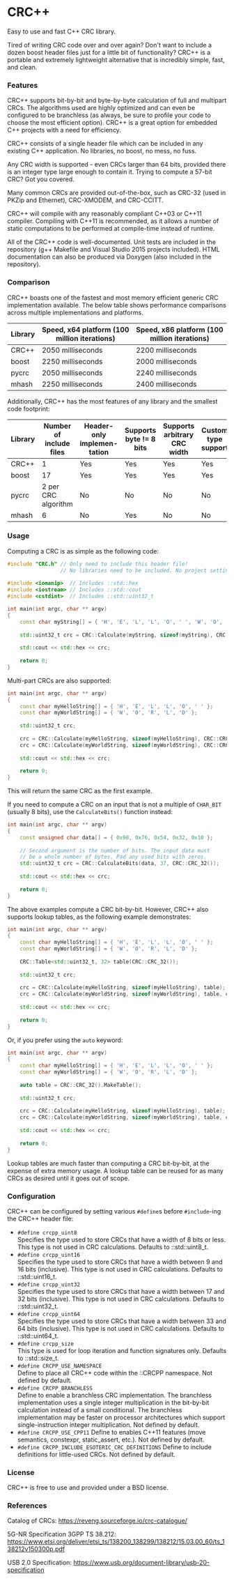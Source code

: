 # CRC++
Easy to use and fast C++ CRC library.

Tired of writing CRC code over and over again? Don't want to include a dozen boost header files just for a little bit of functionality? CRC++ is a portable and extremely lightweight alternative that is incredibly simple, fast, and clean.

### Features

CRC++ supports bit-by-bit and byte-by-byte calculation of full and multipart CRCs. The algorithms used are highly optimized and can even be configured to be branchless (as always, be sure to profile your code to choose the most efficient option). CRC++ is a great option for embedded C++ projects with a need for efficiency.

CRC++ consists of a single header file which can be included in any existing C++ application. No libraries, no boost, no mess, no fuss.

Any CRC width is supported - even CRCs larger than 64 bits, provided there is an integer type large enough to contain it. Trying to compute a 57-bit CRC? Got you covered.

Many common CRCs are provided out-of-the-box, such as CRC-32 (used in PKZip and Ethernet), CRC-XMODEM, and CRC-CCITT.

CRC++ will compile with any reasonably compliant C++03 or C++11 compiler. Compiling with C++11 is recommended, as it allows a number of static computations to be performed at compile-time instead of runtime.

All of the CRC++ code is well-documented. Unit tests are included in the repository (g++ Makefile and Visual Studio 2015 projects included). HTML documentation can also be produced via Doxygen (also included in the repository).

### Comparison

CRC++ boasts one of the fastest and most memory efficient generic CRC implementation available. The below table shows performance comparisons across multiple implementations and platforms.

| Library       | Speed, x64 platform (100 million iterations) | Speed, x86 platform (100 million iterations) |
| ------------- | -------------------------------------------- | -------------------------------------------- |
| CRC++         | 2050 milliseconds                            | 2200 milliseconds                            |
| boost         | 2250 milliseconds                            | 2000 milliseconds                            |
| pycrc         | 2050 milliseconds                            | 2240 milliseconds                            |
| mhash         | 2250 milliseconds                            | 2400 milliseconds                            |

Additionally, CRC++ has the most features of any library and the smallest code footprint:

| Library       | Number of include files | Header-only implemen-tation | Supports byte != 8 bits | Supports arbitrary CRC width | Custom type support | C++11 support | 40+ built-in CRC definitions | Branchless implemen-tation |
| ------------- | ----------------------- | --------------------------- | ----------------------- | ---------------------------- | ------------------- | ------------- | ---------------------------- | -------------------------- |
| CRC++         | 1                       | Yes                         | Yes                     | Yes                          | Yes                 | Yes           | Yes                          | Yes                        |
| boost         | 17                      | Yes                         | Yes                     | Yes                          | Yes                 | Yes           | No                           | No                         |
| pycrc         | 2 per CRC algorithm     | No                          | No                      | No                           | No                  | No            | No                           | No                         |
| mhash         | 6                       | No                          | Yes                     | No                           | No                  | No            | No                           | No                         |

### Usage

Computing a CRC is as simple as the following code:

```cpp
#include "CRC.h" // Only need to include this header file!
                 // No libraries need to be included. No project settings need to be messed with.
				 
#include <iomanip>  // Includes ::std::hex
#include <iostream> // Includes ::std::cout
#include <cstdint>  // Includes ::std::uint32_t

int main(int argc, char ** argv)
{
	const char myString[] = { 'H', 'E', 'L', 'L', 'O', ' ', 'W', 'O', 'R', 'L', 'D' };
	
	std::uint32_t crc = CRC::Calculate(myString, sizeof(myString), CRC::CRC_32());
	
	std::cout << std::hex << crc;
	
	return 0;
}
```

Multi-part CRCs are also supported:

```cpp
int main(int argc, char ** argv)
{
	const char myHelloString[] = { 'H', 'E', 'L', 'L', 'O', ' ' };
	const char myWorldString[] = { 'W', 'O', 'R', 'L', 'D' };
	
	std::uint32_t crc;
	
	crc = CRC::Calculate(myHelloString, sizeof(myHelloString), CRC::CRC_32());
	crc = CRC::Calculate(myWorldString, sizeof(myWorldString), CRC::CRC_32(), crc);
	
	std::cout << std::hex << crc;
	
	return 0;
}
```

This will return the same CRC as the first example.

If you need to compute a CRC on an input that is not a multiple of `CHAR_BIT` (usually 8 bits), use the `CalculateBits()` function instead:

```cpp
int main(int argc, char ** argv)
{
	const unsigned char data[] = { 0x98, 0x76, 0x54, 0x32, 0x10 };
	
	// Second argument is the number of bits. The input data must
	// be a whole number of bytes. Pad any used bits with zeros.
	std::uint32_t crc = CRC::CalculateBits(data, 37, CRC::CRC_32());
	
	std::cout << std::hex << crc;
	
	return 0;
}
```

The above examples compute a CRC bit-by-bit. However, CRC++ also supports lookup tables, as the following example demonstrates:

```cpp
int main(int argc, char ** argv)
{
	const char myHelloString[] = { 'H', 'E', 'L', 'L', 'O', ' ' };
	const char myWorldString[] = { 'W', 'O', 'R', 'L', 'D' };
	
	CRC::Table<std::uint32_t, 32> table(CRC::CRC_32());
	
	std::uint32_t crc;
	
	crc = CRC::Calculate(myHelloString, sizeof(myHelloString), table);
	crc = CRC::Calculate(myWorldString, sizeof(myWorldString), table, crc);
	
	std::cout << std::hex << crc;
	
	return 0;
}
```

Or, if you prefer using the `auto` keyword:

```cpp
int main(int argc, char ** argv)
{
	const char myHelloString[] = { 'H', 'E', 'L', 'L', 'O', ' ' };
	const char myWorldString[] = { 'W', 'O', 'R', 'L', 'D' };
	
	auto table = CRC::CRC_32().MakeTable();
	
	std::uint32_t crc;
	
	crc = CRC::Calculate(myHelloString, sizeof(myHelloString), table);
	crc = CRC::Calculate(myWorldString, sizeof(myWorldString), table, crc);
	
	std::cout << std::hex << crc;
	
	return 0;
}
```

Lookup tables are much faster than computing a CRC bit-by-bit, at the expense of extra memory usage. A lookup table can be reused for as many CRCs as desired until it goes out of scope.

### Configuration

CRC++ can be configured by setting various `#define`s before `#include`-ing the CRC++ header file:

* `#define crcpp_uint8`<br>
Specifies the type used to store CRCs that have a width of 8 bits or less. This type is not used in CRC calculations. Defaults to ::std::uint8_t.
* `#define crcpp_uint16`<br>
Specifies the type used to store CRCs that have a width between 9 and 16 bits (inclusive). This type is not used in CRC calculations. Defaults to ::std::uint16_t.
* `#define crcpp_uint32`<br>
Specifies the type used to store CRCs that have a width between 17 and 32 bits (inclusive). This type is not used in CRC calculations. Defaults to ::std::uint32_t.
* `#define crcpp_uint64`<br>
Specifies the type used to store CRCs that have a width between 33 and 64 bits (inclusive). This type is not used in CRC calculations. Defaults to ::std::uint64_t.
* `#define crcpp_size`<br>
This type is used for loop iteration and function signatures only. Defaults to ::std::size_t.
* `#define CRCPP_USE_NAMESPACE`<br>
Define to place all CRC++ code within the ::CRCPP namespace. Not defined by default.
* `#define CRCPP_BRANCHLESS`<br>
Define to enable a branchless CRC implementation. The branchless implementation uses a single integer multiplication in the bit-by-bit calculation instead of a small conditional. The branchless implementation may be faster on processor architectures which support single-instruction integer multiplication. Not defined by default.
* `#define CRCPP_USE_CPP11`
Define to enables C++11 features (move semantics, constexpr, static_assert, etc.). Not defined by default.
* `#define CRCPP_INCLUDE_ESOTERIC_CRC_DEFINITIONS`
Define to include definitions for little-used CRCs. Not defined by default.

### License

CRC++ is free to use and provided under a BSD license.

### References

Catalog of CRCs: https://reveng.sourceforge.io/crc-catalogue/

5G-NR Specification 3GPP TS 38.212: https://www.etsi.org/deliver/etsi_ts/138200_138299/138212/15.03.00_60/ts_138212v150300p.pdf

USB 2.0 Specification: https://www.usb.org/document-library/usb-20-specification
